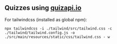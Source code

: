 ## Quizzes using [quizapi.io](https://quizapi.io/api/v1)


For tailwindcss (installed as global npm):

`npx tailwindcss -i ./tailwind/src/tailwind.css -c ./tailwind/tailwind.config.js -o ./src/main/resources/static/css/tailwind.css -
w
`

